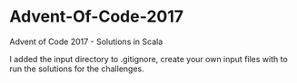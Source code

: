 # Advent-Of-Code-2017
Advent of Code 2017 - Solutions in Scala

I added the input directory to .gitignore, create your own input files with to run the solutions for the challenges.
